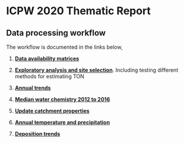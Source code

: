 # ICPW 2020 Thematic Report

## Data processing workflow

The workflow is documented in the links below,

 1. **[Data availability matrices](https://nbviewer.org/github/JamesSample/icpw2/blob/master/thematic_report_2020/thematic_report_2020_nitrogen_part1.ipynb)**
 
 2. **[Exploratory analysis and site selection](https://nbviewer.org/github/JamesSample/icpw2/blob/master/thematic_report_2020/thematic_report_2020_nitrogen_part2.ipynb)**. Including testing different methods for estimating TON
 
 3. **[Annual trends](https://nbviewer.org/github/JamesSample/icpw2/blob/master/thematic_report_2020/thematic_report_2020_nitrogen_part3.ipynb)**
 
 4. **[Median water chemistry 2012 to 2016](https://nbviewer.org/github/JamesSample/icpw2/blob/master/thematic_report_2020/thematic_report_2020_nitrogen_part4.ipynb)**
 
 5. **[Update catchment properties](https://nbviewer.org/github/JamesSample/icpw2/blob/master/thematic_report_2020/thematic_report_2020_nitrogen_part5.ipynb)**
 
 6. **[Annual temperature and precipitation](https://nbviewer.org/github/JamesSample/icpw2/blob/master/thematic_report_2020/thematic_report_2020_nitrogen_part6.ipynb)**
 
 7. **[Deposition trends](https://nbviewer.org/github/JamesSample/icpw2/blob/master/thematic_report_2020/thematic_report_2020_nitrogen_part7.ipynb)** 